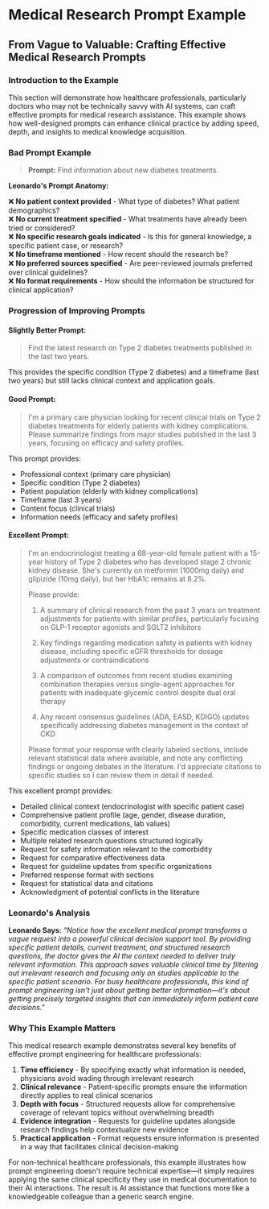 # Medical Research Prompt Example

## From Vague to Valuable: Crafting Effective Medical Research Prompts

### Introduction to the Example
This section will demonstrate how healthcare professionals, particularly doctors who may not be technically savvy with AI systems, can craft effective prompts for medical research assistance. This example shows how well-designed prompts can enhance clinical practice by adding speed, depth, and insights to medical knowledge acquisition.

### Bad Prompt Example
> **Prompt:** Find information about new diabetes treatments.

**Leonardo's Prompt Anatomy:**

❌ **No patient context provided** - What type of diabetes? What patient demographics?  
❌ **No current treatment specified** - What treatments have already been tried or considered?  
❌ **No specific research goals indicated** - Is this for general knowledge, a specific patient case, or research?  
❌ **No timeframe mentioned** - How recent should the research be?  
❌ **No preferred sources specified** - Are peer-reviewed journals preferred over clinical guidelines?  
❌ **No format requirements** - How should the information be structured for clinical application?  

### Progression of Improving Prompts

#### Slightly Better Prompt:
> Find the latest research on Type 2 diabetes treatments published in the last two years.

This provides the specific condition (Type 2 diabetes) and a timeframe (last two years) but still lacks clinical context and application goals.

#### Good Prompt:
> I'm a primary care physician looking for recent clinical trials on Type 2 diabetes treatments for elderly patients with kidney complications. Please summarize findings from major studies published in the last 3 years, focusing on efficacy and safety profiles.

This prompt provides:
- Professional context (primary care physician)
- Specific condition (Type 2 diabetes)
- Patient population (elderly with kidney complications)
- Timeframe (last 3 years)
- Content focus (clinical trials)
- Information needs (efficacy and safety profiles)

#### Excellent Prompt:
> I'm an endocrinologist treating a 68-year-old female patient with a 15-year history of Type 2 diabetes who has developed stage 2 chronic kidney disease. She's currently on metformin (1000mg daily) and glipizide (10mg daily), but her HbA1c remains at 8.2%. 
> 
> Please provide:
> 
> 1. A summary of clinical research from the past 3 years on treatment adjustments for patients with similar profiles, particularly focusing on GLP-1 receptor agonists and SGLT2 inhibitors
> 
> 2. Key findings regarding medication safety in patients with kidney disease, including specific eGFR thresholds for dosage adjustments or contraindications
> 
> 3. A comparison of outcomes from recent studies examining combination therapies versus single-agent approaches for patients with inadequate glycemic control despite dual oral therapy
> 
> 4. Any recent consensus guidelines (ADA, EASD, KDIGO) updates specifically addressing diabetes management in the context of CKD
> 
> Please format your response with clearly labeled sections, include relevant statistical data where available, and note any conflicting findings or ongoing debates in the literature. I'd appreciate citations to specific studies so I can review them in detail if needed.

This excellent prompt provides:
- Detailed clinical context (endocrinologist with specific patient case)
- Comprehensive patient profile (age, gender, disease duration, comorbidity, current medications, lab values)
- Specific medication classes of interest
- Multiple related research questions structured logically
- Request for safety information relevant to the comorbidity
- Request for comparative effectiveness data
- Request for guideline updates from specific organizations
- Preferred response format with sections
- Request for statistical data and citations
- Acknowledgment of potential conflicts in the literature

### Leonardo's Analysis

**Leonardo Says:** *"Notice how the excellent medical prompt transforms a vague request into a powerful clinical decision support tool. By providing specific patient details, current treatment, and structured research questions, the doctor gives the AI the context needed to deliver truly relevant information. This approach saves valuable clinical time by filtering out irrelevant research and focusing only on studies applicable to the specific patient scenario. For busy healthcare professionals, this kind of prompt engineering isn't just about getting better information—it's about getting precisely targeted insights that can immediately inform patient care decisions."*

### Why This Example Matters

This medical research example demonstrates several key benefits of effective prompt engineering for healthcare professionals:

1. **Time efficiency** - By specifying exactly what information is needed, physicians avoid wading through irrelevant research
2. **Clinical relevance** - Patient-specific prompts ensure the information directly applies to real clinical scenarios
3. **Depth with focus** - Structured requests allow for comprehensive coverage of relevant topics without overwhelming breadth
4. **Evidence integration** - Requests for guideline updates alongside research findings help contextualize new evidence
5. **Practical application** - Format requests ensure information is presented in a way that facilitates clinical decision-making

For non-technical healthcare professionals, this example illustrates how prompt engineering doesn't require technical expertise—it simply requires applying the same clinical specificity they use in medical documentation to their AI interactions. The result is AI assistance that functions more like a knowledgeable colleague than a generic search engine.
